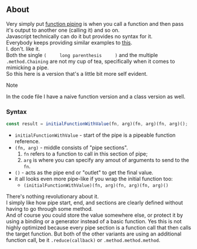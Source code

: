 ## About     
Very simply put [function piping](https://en.wikipedia.org/wiki/Pipeline_(software)#:~:text=The%20name%20%22pipeline%22%20comes%20from,byte%20streams%20as%20data%20objects.) is when you call a function and then pass it's output to another one (calling it) and so on.      
Javascript technically can do it but provides no syntax for it.      
Everybody keeps providing similar examples to [this](https://medium.com/@ian_grubb/function-piping-in-javascript-a125b0876a2b).      
I. don't. like it.        
Both the single `(     long parenthesis     )` and the multiple `.method.Chaining` are not my cup of tea, specifically when it comes to mimicking a pipe.       
So this here is a version that's a little bit more self evident.          
> [!NOTE]
> In the code file I have a naive function version and a class version as well.         
### Syntax        
```javascript      
const result = initialFunctionWithValue(fn, arg)(fn, arg)(fn, arg)();
```    

- `initialFunctionWithValue` - start of the pipe is a pipeable function reference.
- `(fn, arg)` - middle consists of "pipe sections".
  1. `fn` refers to a function to call in this section of pipe;
  2. `arg` is where you can specify any amout of arguments to send to the `fn`.
- `()` - acts as the pipe end or "outlet" to get the final value.
- it all looks even more pipe-like if you wrap the initial function too:
  - `(initialFunctionWithValue)(fn, arg)(fn, arg)(fn, arg)()`

There's nothing revolutionary about it.      
I simply like how pipe start, end, and sections are clearly defined without having to go through some method.     
And of course you could store the value somewhere else, or protect it by using a binding or a generator instead of a basic function. 
Yes this is not highly optimized because every pipe section is a function call that then calls the target function.
But both of the other variants are using an additional function call, be it `.reduce(callback)` or `.method.method.method`.
